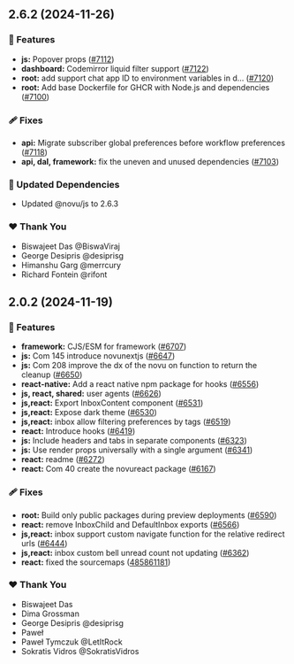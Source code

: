 ## 2.6.2 (2024-11-26)

### 🚀 Features

- **js:** Popover props ([#7112](https://github.com/novuhq/novu/pull/7112))
- **dashboard:** Codemirror liquid filter support ([#7122](https://github.com/novuhq/novu/pull/7122))
- **root:** add support chat app ID to environment variables in d… ([#7120](https://github.com/novuhq/novu/pull/7120))
- **root:** Add base Dockerfile for GHCR with Node.js and dependencies ([#7100](https://github.com/novuhq/novu/pull/7100))

### 🩹 Fixes

- **api:** Migrate subscriber global preferences before workflow preferences ([#7118](https://github.com/novuhq/novu/pull/7118))
- **api, dal, framework:** fix the uneven and unused dependencies ([#7103](https://github.com/novuhq/novu/pull/7103))

### 🧱 Updated Dependencies

- Updated @novu/js to 2.6.3

### ❤️  Thank You

- Biswajeet Das @BiswaViraj
- George Desipris @desiprisg
- Himanshu Garg @merrcury
- Richard Fontein @rifont

## 2.0.2 (2024-11-19)

### 🚀 Features

- **framework:** CJS/ESM for framework ([#6707](https://github.com/novuhq/novu/pull/6707))
- **js:** Com 145 introduce novunextjs ([#6647](https://github.com/novuhq/novu/pull/6647))
- **js:** Com 208 improve the dx of the novu on function to return the cleanup ([#6650](https://github.com/novuhq/novu/pull/6650))
- **react-native:** Add a react native npm package for hooks ([#6556](https://github.com/novuhq/novu/pull/6556))
- **js, react, shared:** user agents ([#6626](https://github.com/novuhq/novu/pull/6626))
- **js,react:** Export InboxContent component ([#6531](https://github.com/novuhq/novu/pull/6531))
- **js,react:** Expose dark theme ([#6530](https://github.com/novuhq/novu/pull/6530))
- **js,react:** inbox allow filtering preferences by tags ([#6519](https://github.com/novuhq/novu/pull/6519))
- **react:** Introduce hooks ([#6419](https://github.com/novuhq/novu/pull/6419))
- **js:** Include headers and tabs in separate components ([#6323](https://github.com/novuhq/novu/pull/6323))
- **js:** Use render props universally with a single argument ([#6341](https://github.com/novuhq/novu/pull/6341))
- **react:** readme ([#6272](https://github.com/novuhq/novu/pull/6272))
- **react:** Com 40 create the novureact package ([#6167](https://github.com/novuhq/novu/pull/6167))

### 🩹 Fixes

- **root:** Build only public packages during preview deployments ([#6590](https://github.com/novuhq/novu/pull/6590))
- **react:** remove InboxChild and DefaultInbox exports ([#6566](https://github.com/novuhq/novu/pull/6566))
- **js,react:** inbox support custom navigate function for the relative redirect urls ([#6444](https://github.com/novuhq/novu/pull/6444))
- **js,react:** inbox custom bell unread count not updating ([#6362](https://github.com/novuhq/novu/pull/6362))
- **react:** fixed the sourcemaps ([485861181](https://github.com/novuhq/novu/commit/485861181))

### ❤️  Thank You

- Biswajeet Das
- Dima Grossman
- George Desipris @desiprisg
- Paweł
- Paweł Tymczuk @LetItRock
- Sokratis Vidros @SokratisVidros